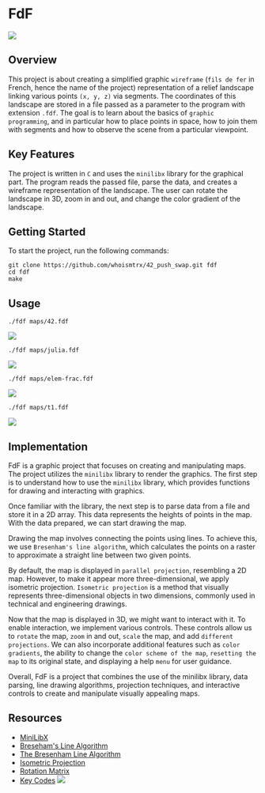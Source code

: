# FdF

![](https://github.com/whoismtrx/42_minitalk/blob/main/gifs/fdf.gif)

## Overview

This project is about creating a simplified graphic `wireframe` (`fils de fer` in French, hence the name of the project) representation of a relief landscape linking various points `(x, y, z)` via segments. The coordinates of this landscape are stored in a file passed as a parameter to the program with extension `.fdf`. The goal is to learn about the basics of `graphic programming`, and in particular how to place points in space, how to join them with segments and how to observe the scene from a particular viewpoint.

## Key Features

The project is written in `C` and uses the `minilibx` library for the graphical part. The program reads the passed file, parse the data, and creates a wireframe representation of the landscape. The user can rotate the landscape in 3D, zoom in and out, and change the color gradient of the landscape.

## Getting Started

To start the project, run the following commands:

```
git clone https://github.com/whoismtrx/42_push_swap.git fdf
cd fdf
make
```

## Usage

```
./fdf maps/42.fdf
```
![](https://github.com/whoismtrx/42_minitalk/blob/main/gifs/42.gif)

```
./fdf maps/julia.fdf
```
![](https://github.com/whoismtrx/42_minitalk/blob/main/gifs/julia.gif)

```
./fdf maps/elem-frac.fdf
```
![](https://github.com/whoismtrx/42_minitalk/blob/main/gifs/fract.gif)

```
./fdf maps/t1.fdf
```
![](https://github.com/whoismtrx/42_minitalk/blob/main/gifs/t1.gif)

## Implementation

FdF is a graphic project that focuses on creating and manipulating maps. The project utilizes the `minilibx` library to render the graphics. The first step is to understand how to use the `minilibx` library, which provides functions for drawing and interacting with graphics.

Once familiar with the library, the next step is to parse data from a file and store it in a 2D array. This data represents the heights of points in the map. With the data prepared, we can start drawing the map.

Drawing the map involves connecting the points using lines. To achieve this, we use `Bresenham's line algorithm`, which calculates the points on a raster to approximate a straight line between two given points.

By default, the map is displayed in `parallel projection`, resembling a 2D map. However, to make it appear more three-dimensional, we apply isometric projection. `Isometric projection` is a method that visually represents three-dimensional objects in two dimensions, commonly used in technical and engineering drawings.

Now that the map is displayed in 3D, we might want to interact with it. To enable interaction, we implement various controls. These controls allow us to `rotate` the map, `zoom` in and out, `scale` the map, and add `different projections`. We can also incorporate additional features such as `color gradients`, the ability to change the `color scheme of the map`, `resetting the map` to its original state, and displaying a help `menu` for user guidance.

Overall, FdF is a project that combines the use of the minilibx library, data parsing, line drawing algorithms, projection techniques, and interactive controls to create and manipulate visually appealing maps.

## Resources

- [MiniLibX](https://harm-smits.github.io/42docs/libs/minilibx/getting_started.html)
- [Breseham's Line Algorithm](https://digitalbunker.dev/bresenhams-line-algorithm/)
- [The Bresenham Line Algorithm](https://studylib.net/doc/18611482/the-bresenham-line-algorithm)
- [Isometric Projection](https://pikuma.com/blog/isometric-projection-in-games)
- [Rotation Matrix](https://en.wikipedia.org/wiki/Rotation_matrix)
- [Key Codes]()
![](https://github.com/whoismtrx/42_minitalk/blob/main/gifs/keys.png)
